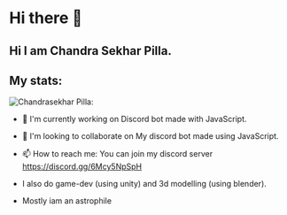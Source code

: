 # Hi there 👋

<!--
**Chandra-sekhar-pilla/Chandra-sekhar-pilla** is a ✨ _special_ ✨ repository because its `README.md` (this file) appears on your GitHub profile.


Here are some ideas to get you started:
-->
## Hi I am Chandra Sekhar Pilla.
## My stats:
![Chandrasekhar Pilla:](https://github-readme-stats.vercel.app/api?username=chandra-sekhar-pilla)

- 🔭 I'm currently working on Discord bot made with JavaScript.  

- 👯 I'm looking to collaborate on My discord bot made using JavaScript. 

- 📫 How to reach me: You can join my discord server https://discord.gg/6Mcy5NpSpH 

- I also do game-dev (using unity) and 3d modelling (using blender).

- Mostly iam an astrophile
